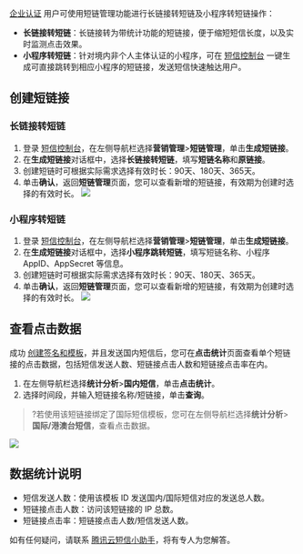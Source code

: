 [企业认证](https://cloud.tencent.com/document/product/378/10496) 用户可使用短链管理功能进行长链接转短链及小程序转短链操作：
- **长链接转短链**：长链接转为带统计功能的短链接，便于缩短短信长度，以及实时监测点击效果。
- **小程序转短链**：针对境内非个人主体认证的小程序，可在 [短信控制台](https://console.cloud.tencent.com/smsv2) 一键生成可直接跳转到相应小程序的短链接，发送短信快速触达用户。

## 创建短链接
### 长链接转短链
1. 登录 [短信控制台](https://console.cloud.tencent.com/smsv2)，在左侧导航栏选择**营销管理**>**短链管理**，单击**生成短链接**。
2. 在**生成短链接**对话框中，选择**长链接转短链**，填写**短链名称**和**原链接**。
3. 创建短链时可根据实际需求选择有效时长：90天、180天、365天。
4. 单击**确认**，返回**短链管理**页面，您可以查看新增的短链接，有效期为创建时选择的有效时长。
![](https://main.qcloudimg.com/raw/9517055d7fffc6ed9f5fe168f1da6f8d.png)

### 小程序转短链
1. 登录 [短信控制台](https://console.cloud.tencent.com/smsv2)，在左侧导航栏选择**营销管理**>**短链管理**，单击**生成短链接**。
2. 在**生成短链接**对话框中，选择**小程序跳转短链**，填写短链名称、小程序 AppID、AppSecret 等信息。
3. 创建短链时可根据实际需求选择有效时长：90天、180天、365天。
3. 单击**确认**，返回**短链管理**页面，您可以查看新增的短链接，有效期为创建时选择的有效时长。
![](https://main.qcloudimg.com/raw/b13776891d45eeaf0d934758a545277f.png)

## 查看点击数据
成功 [创建签名和模板](https://cloud.tencent.com/document/product/382/37745#.E6.AD.A5.E9.AA.A42.EF.BC.9A.E9.85.8D.E7.BD.AE.E7.9F.AD.E4.BF.A1.E5.86.85.E5.AE.B9)，并且发送国内短信后，您可在**点击统计**页面查看单个短链接的点击数据，包括短信发送人数、短链接点击人数和短链接点击率在内。
1. 在左侧导航栏选择**统计分析**>**国内短信**，单击**点击统计**。
2. 选择时间段，并输入短链接名称/短链接，单击**查询**。

>?若使用该短链接绑定了国际短信模板，您可在左侧导航栏选择**统计分析**>**国际/港澳台短信**，查看点击数据。

![](https://main.qcloudimg.com/raw/0e0f74f99789a5fe61f6f9b1d74d9472.png)

## 数据统计说明
- 短信发送人数：使用该模板 ID 发送国内/国际短信对应的发送总人数。
- 短链接点击人数：访问该短链接的 IP 总数。
- 短链接点击率：短链接点击人数/短信发送人数。

如有任何疑问，请联系 [腾讯云短信小助手](https://tccc.qcloud.com/web/im/index.html#/chat?webAppId=8fa15978f85cb41f7e2ea36920cb3ae1&title=Sms)，将有专人为您解答。
